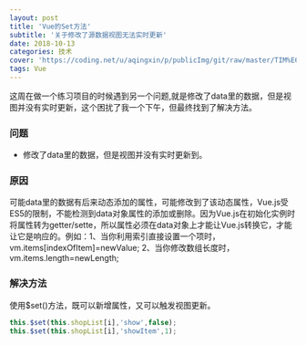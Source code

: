 ```yaml
---
layout: post
title: 'Vue的Set方法'
subtitle: '关于修改了源数据视图无法实时更新'
date: 2018-10-13
categories: 技术
cover: 'https://coding.net/u/aqingxin/p/publicImg/git/raw/master/TIM%E6%88%AA%E5%9B%BE20181013155042.png'
tags: Vue
---
```


这周在做一个练习项目的时候遇到另一个问题,就是修改了data里的数据，但是视图并没有实时更新，这个困扰了我一个下午，但最终找到了解决方法。
### **问题**
- 修改了data里的数据，但是视图并没有实时更新到。

### **原因**
可能data里的数据有后来动态添加的属性，可能修改到了该动态属性，Vue.js受ES5的限制，不能检测到data对象属性的添加或删除。因为Vue.js在初始化实例时将属性转为getter/sette，所以属性必须在data对象上才能让Vue.js转换它，才能让它是响应的。例如：1、当你利用索引直接设置一个项时，vm.items[indexOfItem]=newValue;  2、当你修改数组长度时，vm.items.length=newLength;

### **解决方法**
使用$set()方法，既可以新增属性，又可以触发视图更新。
```javascript
this.$set(this.shopList[i],'show',false);
this.$set(this.shopList[i],'showItem',1);
```